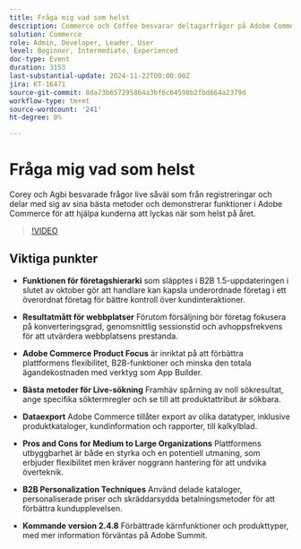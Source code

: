 ```yaml
---
title: Fråga mig vad som helst
description: Commerce och Coffee besvarar deltagarfrågor på Adobe Commerce, förklarar företagshierarki, webbplatsens prestandamätningar, B2B-personalisering, bästa praxis för direktsökning och kommande produktförbättringar.
solution: Commerce
role: Admin, Developer, Leader, User
level: Beginner, Intermediate, Experienced
doc-type: Event
duration: 3153
last-substantial-update: 2024-11-22T00:00:00Z
jira: KT-16471
source-git-commit: 8da73b657295864a3bf6c64598b2fbd664a2379d
workflow-type: tm+mt
source-wordcount: '241'
ht-degree: 0%

---
```



# Fråga mig vad som helst

Corey och Agbi besvarade frågor live såväl som från registreringar och delar med sig av sina bästa metoder och demonstrerar funktioner i Adobe Commerce för att hjälpa kunderna att lyckas när som helst på året.
>[!VIDEO](https://video.tv.adobe.com/v/3437034/?learn=on&enablevpops)

## Viktiga punkter

* **Funktionen för företagshierarki** som släpptes i B2B 1.5-uppdateringen i slutet av oktober gör att handlare kan kapsla underordnade företag i ett överordnat företag för bättre kontroll över kundinteraktioner.

* **Resultatmått för webbplatser** Förutom försäljning bör företag fokusera på konverteringsgrad, genomsnittlig sessionstid och avhoppsfrekvens för att utvärdera webbplatsens prestanda.

* **Adobe Commerce Product Focus** är inriktat på att förbättra plattformens flexibilitet, B2B-funktioner och minska den totala ägandekostnaden med verktyg som App Builder.

* **Bästa metoder för Live-sökning** Framhäv spårning av noll sökresultat, ange specifika söktermregler och se till att produktattribut är sökbara.

* **Dataexport** Adobe Commerce tillåter export av olika datatyper, inklusive produktkataloger, kundinformation och rapporter, till kalkylblad.

* **Pros and Cons for Medium to Large Organizations** Plattformens utbyggbarhet är både en styrka och en potentiell utmaning, som erbjuder flexibilitet men kräver noggrann hantering för att undvika överteknik.

* **B2B Personalization Techniques** Använd delade kataloger, personaliserade priser och skräddarsydda betalningsmetoder för att förbättra kundupplevelsen.

* **Kommande version 2.4.8** Förbättrade kärnfunktioner och produkttyper, med mer information förväntas på Adobe Summit.
